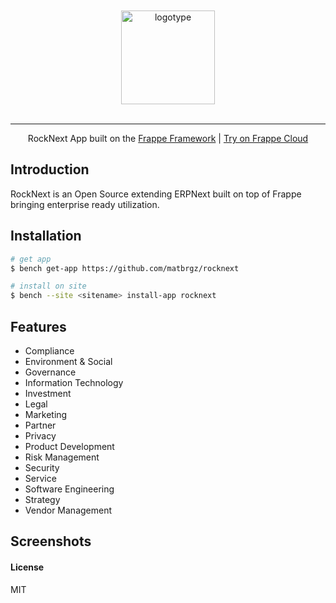 <br>
<br>

<div align="center">
<img width="150" alt="logotype" src="">
</div>

<br>

---

<div align="center">
 RockNext App built on the <a href= "https://frappeframework.com" >Frappe Framework</a> | <a href = "https://wiki-docs.frappe.cloud/use_on_frappe_cloud">Try on Frappe Cloud</a>
</div>

## Introduction

RockNext is an Open Source extending ERPNext built on top of Frappe bringing enterprise ready utilization.

## Installation

```bash
# get app
$ bench get-app https://github.com/matbrgz/rocknext

# install on site
$ bench --site <sitename> install-app rocknext
```

## Features

- Compliance
- Environment & Social
- Governance
- Information Technology
- Investment
- Legal
- Marketing
- Partner
- Privacy
- Product Development
- Risk Management
- Security
- Service
- Software Engineering
- Strategy
- Vendor Management

## Screenshots


#### License

MIT

